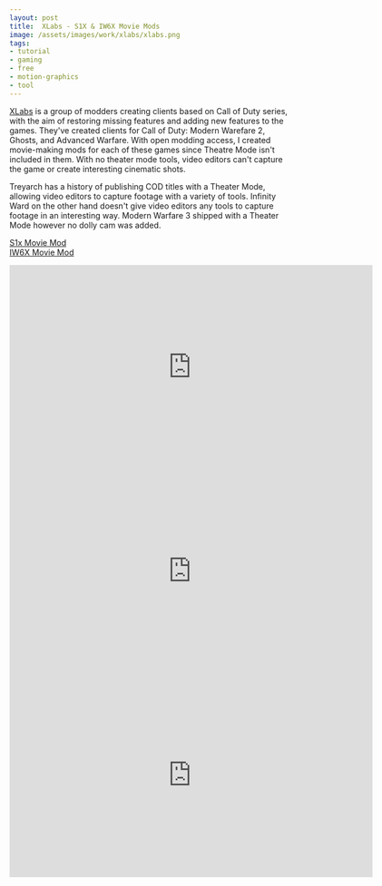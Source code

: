 ```yaml
---
layout: post
title:  XLabs - S1X & IW6X Movie Mods
image: /assets/images/work/xlabs/xlabs.png
tags: 
- tutorial
- gaming
- free
- motion-graphics
- tool
---
```

[XLabs](https://xlabs.dev/) is a group of modders creating clients based on Call of Duty series, with the aim of restoring missing features and adding new features to the games. They've created clients for Call of Duty: Modern Warefare 2, Ghosts, and Advanced Warfare. With open modding access, I created movie-making mods for each of these games since Theatre Mode isn't included in them. With no theater mode tools, video editors can't capture the game or create interesting cinematic shots.

Treyarch has a history of publishing COD titles with a Theater Mode, allowing video editors to capture footage with a variety of tools. Infinity Ward on the other hand doesn't give video editors any tools to capture footage in an interesting way. Modern Warfare 3 shipped with a Theater Mode however no dolly cam was added. 

[S1x Movie Mod](https://github.com/Slykuiper/S1X-Movie-Mod)  
[IW6X Movie Mod](https://github.com/Slykuiper/IW6X-Movie-Mod)
          

<div class="vid"><iframe width="640" height="360" src="https://www.youtube-nocookie.com/embed/QNIUO-LwKZI?controls=1&amp;showinfo=0" frameborder="0" allowfullscreen></iframe></div>

<div class="vid"><iframe width="640" height="360" src="https://www.youtube-nocookie.com/embed/wlj6cDA3dEE?controls=1&amp;showinfo=0" frameborder="0" allowfullscreen></iframe></div>

<div class="vid"><iframe width="640" height="360" src="https://www.youtube-nocookie.com/embed/MSp49m0rm3g?controls=1&amp;showinfo=0" frameborder="0" allowfullscreen></iframe></div>
